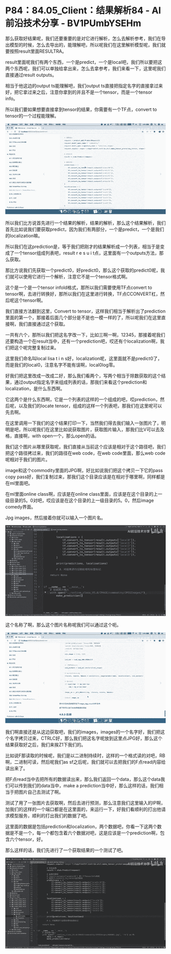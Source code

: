 # P84：84.05_Client：结果解析84 - AI前沿技术分享 - BV1PUmbYSEHm

那么获取好结果呢，我们还要重要的是对它进行解析，怎么去解析参考，我们在导出模型的时候，怎么去导出的，能理解吧，所以呢我们在这里解析模型呢，我们就要按照result里面RESULTRA。

result里面呢我们有两个东西，一个是predict，一个是local吧，我们所以要把这两个东西呢，我们可以单独给拿出来，怎么去拿参考，我们来看一下，这里呢我们直接通过result outputs。

相当于他这边的output ts能理解吧，我们output ts直接把指定名字的直接拿过来好，把它拿过来之后，注意你拿到的并且不是一个tensor，而是一个tensor info。

所以我们要如果想要直接拿到tensor的结果，你需要有一个TF点，convert to tensor的一个过程能理解。



![](img/bad8cb6e16cdbfe46a5973582bf98030_1.png)

所以我们比方说首先进行一个结果的解析，结果的解析，那么这个结果解析，我们首先比如说我们要获取predict，因为我们有两部分，一个是predict，一个是我们的localization嘛。

所以我们在这prediction是，等于我们把刚才的结果解析成一个列表，相当于是变成了一个tensor组成列表吧，result r e s u i t点，这里面有一个outputs方法，那么获取。

那比方说我们先获取一个predict0，好predict0，那么这个获取的predict0呢，我们就可以使用它进行一个解析，注意它不是一个tensor格式啊。

这个是一个是一个tensor infold格式，那所以我们需要使用TF点convert to tensor啊，去进行转换好，那所以我们在这里进行转换，TF点CCONVERT杠，然后呢这个tensor啊。

我们直接方法翻到这里，Convert to tensor，这样我们相当于解析出了prediction里面的第一个，那接着后面几个部分是不是也一模一样的了，所以呢我们在这里直接啊，我们直接通过这个获取。

一共有六个，那所以我们把这名字改一下，比如三啊一啊，12345，那接着呢我们还要构造一个在result当中，还有一个prediction吧，哎还有个localization啊，我们把这个呢完整复制过来。

这里我们命名叫local lisa t i n s好，localization呢，这里面就不是predict0了，而是我们的local0，注意名字不能有误啊，local0log零。

好我们把这里改成一改成二好，那么我们看两个，写两个相当于除数获取的这个结果，通过output指定名字来组成列表的话，那我们来看这个prediction和localization，是什么东西啊。

它这两个是什么东西啊，它是一个列表的这样的一个组成的吧，哎prediction，然后呢，以及我们的locate tensor，组成的这样一个列表吧，那我们在这里呢可以先去啊。

在这里调用一下我们的这个结果打印一下，当然我们得去我们输入一张图片了，明明是吧，所以呢我们在这里比如说获取图片，获取图片输入，那我们比V可以去及格，直接啊，with open一个，那么open的话。

我们这个图片从哪里获取呢，我们直接从当前这个应该是相对于这个路径吧，我们把这个路径拷过来，我们的路径在web code，在web code里面，那么web code呢相对于我们的图片。

image和这个commodity里面的JPG啊，好比如说我们把这个拷贝一下它的pass copy pass好，我们复制过来，那我们这个目录应该是在相对于哪里啊，同样都是在ml里面吧。

在ml里面online class啊，应该是在online class里面，应该是在这个目录的上一级目录的5。0对吧，哎应该是在这个目录的上一级目录的5。0，然后image comedy界面。

Jpg images，然后接着你就可以输入一个图片名。

![](img/bad8cb6e16cdbfe46a5973582bf98030_3.png)

这个名称了啊，那么这个图片名称呢我们可以通过这个呃。

![](img/bad8cb6e16cdbfe46a5973582bf98030_5.png)

我们啊直接还是从这边获取吧，我们的images，images的一个名字好，我们把这个名字拷贝过来，CTRLC好，那么我们把这名字呢放到这里点JPG好，那么这个结果获取好之后，我们来挨Z1下我们的。

比如说F那读取的时候呢，我们是以二进制持续时，这样的一个格式读的对吧，RB啊，二进制可读，然后呢我们as sf之后呢，我们就可以去把我们的F点read内容给读出来了。

把F点read当中去把所有的数据读出来，那么我们返回一个data，那么这个data我们可以传到我们的data当中，make a prediction当中好，那么这样的话，我们相当于把图片自己去测试了啊。

测试了用了一张图片去获取啊，然后去进行预测，那么注意我们这里输入的IP啊，加我们的这样的一个端口都是在这里面的，来运行一下，好我们看顺利的打出他请求模型服务，顺利的打出我们的数据了吧。

这里面的数据是包括prediction和localization，两个数据吧，你看一下这两个数据是不是一个，每一个都包含着六个数据对吧，这是应该是一个prediction啊，包含六个tensor，好。

那么这样的话，我们先进行了一个获取结果的一个测试了吧。

![](img/bad8cb6e16cdbfe46a5973582bf98030_7.png)